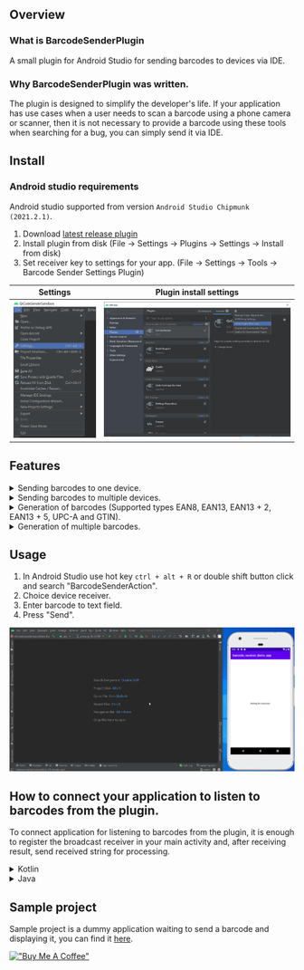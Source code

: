 ## Overview

### What is BarcodeSenderPlugin

A small plugin for Android Studio for sending barcodes to devices via IDE.

### Why BarcodeSenderPlugin was written.

The plugin is designed to simplify the developer's life. If your application has use cases when a user needs to scan a
barcode using a phone camera or scanner, then it is not necessary to provide a barcode using these tools when searching
for a bug, you can simply send it via IDE.

## Install

### Android studio requirements

Android studio supported from version `Android Studio Chipmunk (2021.2.1)`.

1. Download [latest release plugin](https://github.com/IosephKnecht/barcode-sender-plugin/releases/tag/v1.0.0-alpha01-212.5712.43)
2. Install plugin from disk (File -> Settings -> Plugins -> Settings -> Install from disk)
3. Set receiver key to settings for your app. (File -> Settings -> Tools -> Barcode Sender Settings Plugin)

|                    Settings                     |            Plugin install settings             |
|:-----------------------------------------------:|:----------------------------------------------:|
| ![project settings](images/settings_screen.png) | ![plugins settings](images/plugins_screen.png) |

## Features

<details>
<summary>Sending barcodes to one device.</summary>

![generation_barcode_usage_gif](images/plugin_usage_single_device_send_new.gif)

</details>
<details>
  <summary>Sending barcodes to multiple devices.</summary>

![generation_barcode_usage_gif](images/plugin_multiple_usage_screen_new.gif)

</details>
<details>
  <summary>Generation of barcodes (Supported types EAN8, EAN13, EAN13 + 2, EAN13 + 5, UPC-A and GTIN).</summary>

![generation_barcode_usage_gif](images/plugin_usage_generation_barcode_new.gif)

</details>
<details>
  <summary>Generation of multiple barcodes.</summary>

![generation_barcode_usage_gif](images/plugin_usage_multiple_generation_barcode_new.gif)

</details>

## Usage

1. In Android Studio use hot key `ctrl + alt + R` or double shift button click and search "BarcodeSenderAction".
2. Choice device receiver.
3. Enter barcode to text field.
4. Press "Send".

![usage gif](images/plugin_usage_screen_new.gif)

## How to connect your application to listen to barcodes from the plugin.

To connect application for listening to barcodes from the plugin, it is enough to register the broadcast receiver in
your main activity and, after receiving result, send received string for processing.

<details>
  <summary>Kotlin</summary>

```kotlin
class MainActivity : AppCompatActivity() {

    private val broadcastReceiver = object : BroadcastReceiver() {
        override fun onReceive(context: Context, intent: Intent?) {
            intent?.getStringExtra(BARCODE_EXTRA_STRING_KEY)?.let(this@MainActivity::handleBarcode)
        }
    }

    override fun onCreate(savedInstanceState: Bundle?) {
        super.onCreate(savedInstanceState)
        setContentView(R.layout.activity_main)

        object : DefaultLifecycleObserver {
            override fun onResume(owner: LifecycleOwner) {
                activity.registerReceiver(
                    broadcastReceiver,
                    IntentFilter(BARCODE_INTENT_FILTER_KEY)
                )
            }

            override fun onPause(owner: LifecycleOwner) {
                activity.unregisterReceiver(broadcastReceiver)
            }

            override fun onDestroy(owner: LifecycleOwner) {
                owner.lifecycle.removeObserver(this)
            }
        }
    }

    private fun handleBarcode() {
        // do something
    }

    private companion object {
        const val BARCODE_INTENT_FILTER_KEY = "YOUR_APP_RECEIVER_KEY"
        const val BARCODE_EXTRA_STRING_KEY = "EXTRA_STRING_BARCODE"
    }
}
```

</details>
<details>
  <summary>Java</summary>

```java
public class MainActivity extends AppCompatActivity {

    private static final String BARCODE_INTENT_FILTER_KEY = "YOUR_APP_RECEIVER_KEY";
    private static final String BARCODE_EXTRA_STRING_KEY = "EXTRA_STRING_BARCODE";

    private final BroadcastReceiver broadcastReceiver = new BroadcastReceiver() {
        @Override
        public void onReceive(Context context, Intent intent) {
            if (intent == null) return;
            String barcode = intent.getStringExtra(BARCODE_EXTRA_STRING_KEY);
            if (barcode == null) return;
            handleBarcode(barcode);
        }
    };

    @Override
    protected void onCreate(@Nullable Bundle savedInstanceState) {
        super.onCreate(savedInstanceState);
        setContentView(R.layout.activity_main);

        LifecycleObserver observer = new DefaultLifecycleObserver() {
            @Override
            public void onResume(@NonNull LifecycleOwner owner) {
                registerReceiver(broadcastReceiver, new IntentFilter(BARCODE_INTENT_FILTER_KEY));
            }

            @Override
            public void onPause(@NonNull LifecycleOwner owner) {
                unregisterReceiver(broadcastReceiver);
            }

            @Override
            public void onDestroy(@NonNull LifecycleOwner owner) {
                owner.getLifecycle().removeObserver(this);
            }
        };

        getLifecycle().addObserver(observer);
    }

    private void handleBarcode(@NonNull final String barcode) {
        // do something
    }
}
```

</details>

## Sample project

Sample project is a dummy application waiting to send a barcode and displaying it, you can find
it [here](https://github.com/IosephKnecht/barcode-receiver-demo-app).

[!["Buy Me A Coffee"](https://www.buymeacoffee.com/assets/img/custom_images/orange_img.png)](https://www.buymeacoffee.com/iosephknecht)